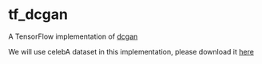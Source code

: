 # tf_dcgan
A TensorFlow implementation of [dcgan](https://arxiv.org/pdf/1511.06434.pdf)

We will use celebA dataset in this implementation, please download it [here](http://mmlab.ie.cuhk.edu.hk/projects/CelebA.html)
